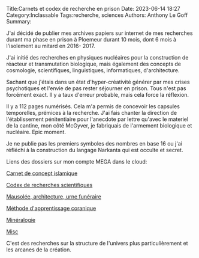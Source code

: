 ﻿Title:Carnets et codex de recherche en prison
Date: 2023-06-14 18:27
Category:Inclassable
Tags:recherche, sciences
Authors: Anthony Le Goff
Summary:

J'ai décidé de publier mes archives papiers sur internet de mes recherches durant ma phase en prison à Ploemeur durant 10 mois, dont 6 mois à l'isolement au mitard en 2016- 2017.  

J'ai initié des recherches en physiques nucléaires pour la construction de réacteur et transmutation biologique, mais également des concepts de cosmologie, scientifiques, linguistiques, informatiques, d'architecture.  

Sachant que j'étais dans un état d'hyper-créativité générer par mes crises psychotiques et l'envie de pas rester séjourner en prison. Tous n'est pas forcément exact. Il y a taux d'erreur probable, mais cela force la réflexion.  

Il y a 112 pages numérisés. Cela m'a permis de concevoir les capsules temporelles, prémices à la recherche. J'ai fais chanter la direction de l'établissement pénitentiaire pour l'anecdote par lettre qu'avec le materiel de la cantine, mon côté McGyver, je fabriquais de l'armement biologique et nucléaire. Epic moment.  

Je ne publie pas les premiers symboles des nombres en base 16 ou j'ai réfléchi à la construction du langage Narkanta qui est occulte et secret.  

Liens des dossiers sur mon compte MEGA dans le cloud:  

[Carnet de concept islamique](https://mega.nz/folder/U5x1GRTD#O9_4RoBNeYNgofI3Z5jYpA)  

[Codex de recherches scientifiques](https://mega.nz/folder/V0pQARqB#UlgT8H3cOq9mj6wlOG4VHg)  

[Mausolée, architecture, urne funéraire](https://mega.nz/folder/tsgAFLKC#P7D4NbPr0h-EZnM9uo-Y-g)  

[Méthode d'apprentissage coranique](https://mega.nz/folder/g4BHFDzC#yOccZhhTmw9QyyImhpmSMQ)  

[Minéralogie](https://mega.nz/folder/Uo53mZaD#H3yTX5PQ_o8M85e_G6ObCg)  

[Misc](https://mega.nz/folder/lkRQUD7C#oQZi9lbrqh208LaxahC-xA)  

C'est des recherches sur la structure de l'univers plus particulièrement et les arcanes de la création.